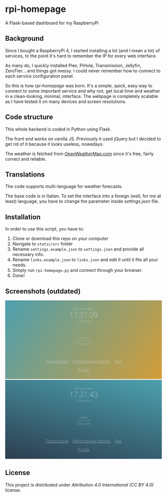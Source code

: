 # rpi-homepage

A Flask-based dashboard for my RaspberryPi

## Background

Since I bought a RaspberryPi 4, I started installing a lot (and I mean a lot) of services, to the point it's hard to remember the IP for every web interface.

As many do, I quickly installed Plex, PiHole, Transmission, Jellyfin, ZeroTier... and things got messy.
I could never remember how to connect to each service configuration panel.

So this is how _rpi-homepage_ was born. It's a simple, quick, easy way to connect to some important service and why not, get local time and weather in a clean-looking, minimal, interface.
The webpage is completely scalable as I have tested it on many devices and screen resolutions.

## Code structure

This whole backend is coded in Python using Flask.

The front end works on vanilla JS.
Previously it used jQuery but I decided to get rid of it because it looks useless, nowadays.

The weather is fetched from [OpenWeatherMap.com](https://openweathermap.org/) since it's free, fairly correct and reliable.

## Translations

The code supports multi-language for weather forecasts.

The base code is in Italian. To set the interface into a foreign (well, for me at least) language, you have to change the parameter inside _settings.json_ file.

## Installation

In order to use this script, you have to:

1. Clone or download this repo on your computer
1. Navigate to `static/src` folder
1. Rename `settings.example.json` to `settings.json` and provide all necessary info.
1. Rename `links.example.json` to `links.json` and edit it until it fits all your needs.
1. Simply run `rpi-homepage.py` and connect through your browser.
1. Done!

## Screenshots (outdated)

![screenshot-1](screenshots/screenshot_1.png)
![screenshot-2](screenshots/screenshot_2.png)

## License

This project is distributed under _Attribution 4.0 International (CC BY 4.0)_ license.
